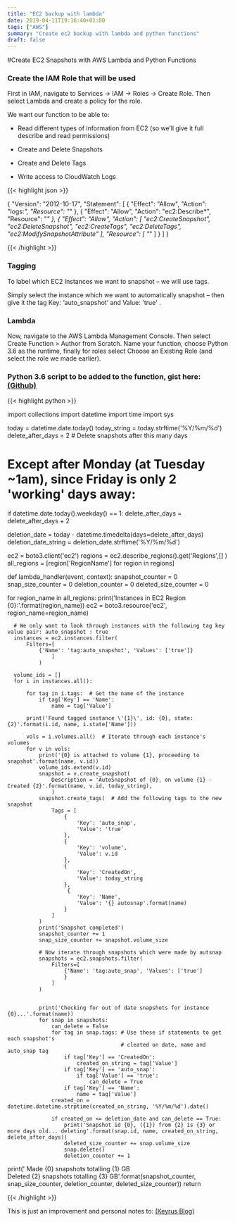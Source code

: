 ```yaml
---
title: "EC2 backup with lambda"
date: 2019-04-11T19:16:40+01:00
tags: ["AWS"]
summary: "Create ec2 backup with lambda and python functions"
draft: false
---
```



#Create EC2 Snapshots with AWS Lambda and Python Functions



### Create the IAM Role that will be used

First in IAM, navigate to Services -> IAM -> Roles -> Create Role. Then select Lambda and create a policy for the role.

We want our function to be able to:

- Read different types of information from EC2 (so we’ll give it full describe and read permissions)

- Create and Delete Snapshots

- Create and Delete Tags

- Write access to CloudWatch Logs

{{< highlight json >}}

{
   "Version": "2012-10-17",
   "Statement": [
       {
           "Effect": "Allow",
           "Action": "logs:*",
           "Resource": "*"
       },
       {
           "Effect": "Allow",
           "Action": "ec2:Describe*",
           "Resource": "*"
       },
       {
           "Effect": "Allow",
           "Action": [
               "ec2:CreateSnapshot",
               "ec2:DeleteSnapshot",
               "ec2:CreateTags",
               "ec2:DeleteTags",
               "ec2:ModifySnapshotAttribute"
           ],
           "Resource": [
               "*"
           ]
       }
   ]
}

{{< /highlight >}}

### Tagging

To label which EC2 Instances we want to snapshot – we will use tags.

Simply select the instance which we want to automatically snapshot – then give it the tag Key: ‘auto_snapshot’ and Value: 'true' .


### Lambda

Now, navigate to the AWS Lambda Management Console. Then select Create Function > Author from Scratch. Name your function, choose Python 3.6 as the runtime, finally for roles select Choose an Existing Role (and select the role we made earlier).


### Python 3.6 script to be added to the function, gist here: [(Github)](https://gist.github.com/sysrex/f07d012797c681f69410150e094c7296)

{{< highlight python >}}

import collections
import datetime
import time
import sys


today = datetime.date.today()
today_string = today.strftime('%Y/%m/%d')
delete_after_days = 2  # Delete snapshots after this many days

# Except after Monday (at Tuesday ~1am), since Friday is only 2 'working' days away:
if datetime.date.today().weekday() == 1:
    delete_after_days = delete_after_days + 2

deletion_date = today - datetime.timedelta(days=delete_after_days)
deletion_date_string = deletion_date.strftime('%Y/%m/%d')


ec2 = boto3.client('ec2')
regions = ec2.describe_regions().get('Regions',[] )
all_regions = [region['RegionName'] for region in regions]

def lambda_handler(event, context):
    snapshot_counter = 0
    snap_size_counter = 0
    deletion_counter = 0
    deleted_size_counter = 0

  for region_name in all_regions:
      print('Instances in EC2 Region {0}:'.format(region_name))
      ec2 = boto3.resource('ec2', region_name=region_name)

      # We only want to look through instances with the following tag key value pair: auto_snapshot : true
      instances = ec2.instances.filter(
          Filters=[
              {'Name': 'tag:auto_snapshot', 'Values': ['true']}
                  ]
              )

      volume_ids = []
      for i in instances.all():

          for tag in i.tags:  # Get the name of the instance
              if tag['Key'] == 'Name':
                  name = tag['Value']

          print('Found tagged instance \'{1}\', id: {0}, state: {2}'.format(i.id, name, i.state['Name']))

          vols = i.volumes.all()  # Iterate through each instance's volumes
          for v in vols:
              print('{0} is attached to volume {1}, proceeding to snapshot'.format(name, v.id))
              volume_ids.extend(v.id)
              snapshot = v.create_snapshot(
                  Description = 'AutoSnapshot of {0}, on volume {1} - Created {2}'.format(name, v.id, today_string),
                  )
              snapshot.create_tags(  # Add the following tags to the new snapshot
                  Tags = [
                      {
                          'Key': 'auto_snap',
                          'Value': 'true'
                      },
                      {
                          'Key': 'volume',
                          'Value': v.id
                      },
                      {
                          'Key': 'CreatedOn',
                          'Value': today_string
                      },
                       {
                          'Key': 'Name',
                          'Value': '{} autosnap'.format(name)
                      }
                  ]
              )
              print('Snapshot completed')
              snapshot_counter += 1
              snap_size_counter += snapshot.volume_size

              # Now iterate through snapshots which were made by autsnap
              snapshots = ec2.snapshots.filter(
                  Filters=[
                      {'Name': 'tag:auto_snap', 'Values': ['true']
                      }
                  ]
              )


              print('Checking for out of date snapshots for instance {0}...'.format(name))
              for snap in snapshots:
                  can_delete = False
                  for tag in snap.tags: # Use these if statements to get each snapshot's
                                        # cleated on date, name and auto_snap tag
                      if tag['Key'] == 'CreatedOn':
                          created_on_string = tag['Value']
                      if tag['Key'] == 'auto_snap':
                          if tag['Value'] == 'true':
                              can_delete = True
                      if tag['Key'] == 'Name':
                          name = tag['Value']
                  created_on = datetime.datetime.strptime(created_on_string, '%Y/%m/%d').date()

                  if created_on <= deletion_date and can_delete == True:
                      print('Snapshot id {0}, ({1}) from {2} is {3} or more days old... deleting'.format(snap.id, name, created_on_string, delete_after_days))
                      deleted_size_counter += snap.volume_size
                      snap.delete()
                      deletion_counter += 1

  print('   Made {0} snapshots totalling {1} GB\
        Deleted {2} snapshots totalling {3} GB'.format(snapshot_counter, snap_size_counter, deletion_counter, deleted_size_counter))
  return


{{< /highlight >}}



This is just an improvement and personal notes to:
[(Keyrus Blog)](http://blog.keyrus.co.uk/backup_ec2_instances_automatic_snapshots.html)

